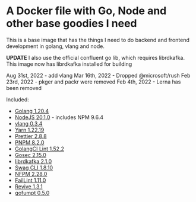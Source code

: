 # A Docker file with Go, Node and other base goodies I need

This is a base image that has the things I need to do backend and frontend development in golang, vlang and node.

**UPDATE** I also use the official confluent go lib, which requires librdkafka. This image now has librdkafka installed for building

Aug 31st, 2022 - add vlang
Mar 16th, 2022 - Dropped @microsoft/rush
Feb 23rd, 2022 - pkger and packr were removed
Feb 4th, 2022 - Lerna has been removed

Included:

- [Golang 1.20.4](https://golang.org/dl/)
- [NodeJS 20.1.0](https://nodejs.org/en/download/current/) - includes NPM 9.6.4
- [vlang 0.3.4](https://vlang.io/)
- [Yarn 1.22.19](https://www.npmjs.com/package/yarn)
- [Prettier 2.8.8](https://www.npmjs.com/package/prettier)
- [PNPM 8.2.0](https://www.npmjs.com/package/pnpm)
- [GolangCI Lint 1.52.2](https://github.com/golangci/golangci-lint)
- [Gosec 2.15.0](https://github.com/securego/gosec)
- [librdkafka 2.1.0](https://github.com/edenhill/librdkafka)
- [Swag CLI 1.8.10](https://github.com/swaggo/swag)
- [NFPM 2.28.0](https://github.com/goreleaser/nfpm)
- [FailLint 1.11.0](https://github.com/fatih/faillint)
- [Revive 1.3.1](https://github.com/mgechev/revive)
- [gofumpt 0.5.0](https://github.com/mvdan/gofumpt)

